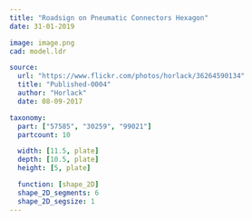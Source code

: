 ```yaml
---
title: "Roadsign on Pneumatic Connectors Hexagon"
date: 31-01-2019

image: image.png
cad: model.ldr

source:
  url: "https://www.flickr.com/photos/horlack/36264590134"
  title: "Published-0004"
  author: "Horlack"
  date: 08-09-2017

taxonomy:
  part: ["57585", "30259", "99021"]
  partcount: 10

  width: [11.5, plate]
  depth: [10.5, plate]
  height: [5, plate]

  function: [shape_2D]
  shape_2D_segments: 6
  shape_2D_segsize: 1
---
```

